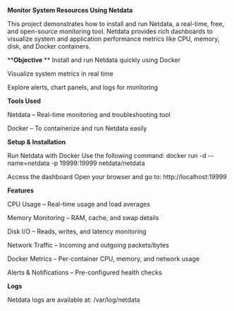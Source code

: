 **Monitor System Resources Using Netdata**

This project demonstrates how to install and run Netdata, a real-time, free, and open-source monitoring tool.
Netdata provides rich dashboards to visualize system and application performance metrics like CPU, memory, disk, and Docker containers.

****Objective**
**
Install and run Netdata quickly using Docker

Visualize system metrics in real time

Explore alerts, chart panels, and logs for monitoring

**Tools Used**

Netdata – Real-time monitoring and troubleshooting tool

Docker – To containerize and run Netdata easily

**Setup & Installation**

Run Netdata with Docker
Use the following command:
docker run -d --name=netdata -p 19999:19999 netdata/netdata

Access the dashboard
Open your browser and go to:
http://localhost:19999

**Features**

CPU Usage – Real-time usage and load averages

Memory Monitoring – RAM, cache, and swap details

Disk I/O – Reads, writes, and latency monitoring

Network Traffic – Incoming and outgoing packets/bytes

Docker Metrics – Per-container CPU, memory, and network usage

Alerts & Notifications – Pre-configured health checks

**Logs**

Netdata logs are available at:
/var/log/netdata

